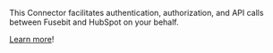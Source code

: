 This Connector facilitates authentication, authorization, and API calls between Fusebit and HubSpot on your behalf.

[Learn more](https://developer.fusebit.io/docs/hubspot)!
